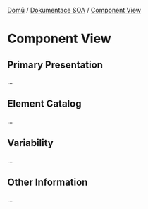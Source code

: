 [Domů](/README.md) / [Dokumentace SOA](/Dokumentace/SOA/README.md) / [Component View](/Dokumentace/SOA/pages/module-component.md)

# Component View

## Primary Presentation
...

## Element Catalog
...

## Variability 
...

## Other Information
...
